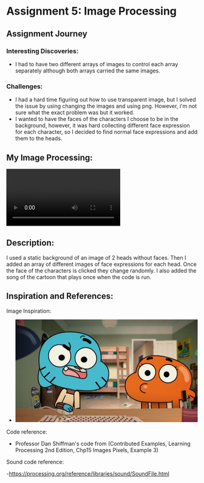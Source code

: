 # Assignment 5: Image Processing

## Assignment Journey

### Interesting Discoveries:
- I had to have two different arrays of images to control each array separately although both arrays carried the same images.

### Challenges:
- I had a hard time figuring out how to use transparent image, but I solved the issue by using changing the images and using png. However, i'm not sure what the exact problem was but it worked.
- I wanted to have the faces of the characters I choose to be in the background, however, it was hard collecting different face expression for each character, so I decided to find normal face expressions and add them to the heads.

## My Image Processing:

![](Video.mov)

## Description:
I used a static background of an image of 2 heads without faces. Then I added an array of different images of face expressions for each head. Once the face of the characters is clicked they change randomly. I also added the song of the cartoon that plays once when the code is run. 

## Inspiration and References:

Image Inspiration: 

- ![](Image.jpg)

Code reference: 

- Professor Dan Shiffman's code from (Contributed Examples, Learning Processing 2nd Edition, Chp15 Images Pixels, Example 3)

Sound code reference:

-https://processing.org/reference/libraries/sound/SoundFile.html
